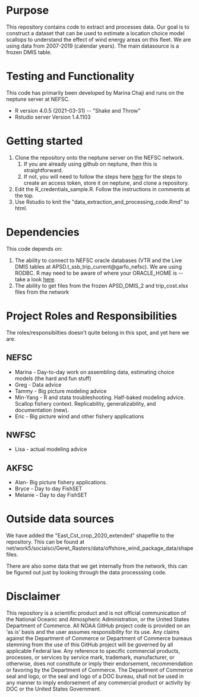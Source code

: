 # Purpose
This repository contains code to extract and processes data. Our goal is to construct a dataset that can be used to estimate a location choice model scallops to understand the effect of wind energy areas on this fleet. We are using data from 2007-2019 (calendar years).  The main datasource is a frozen DMIS table.

# Testing and Functionality

This code has primarily been developed by Marina Chaji and runs on the neptune server at NEFSC. 
*   R version 4.0.5 (2021-03-31) -- "Shake and Throw"
*   Rstudio server Version 1.4.1103

# Getting started

1.  Clone the repository onto the neptune server on the NEFSC network.
    1.  If you are already using github on neptune, then this is straightforward.
    2.  If not, you will need to follow the steps here [here](https://github.com/NEFSC/READ-SSB-LEE-On-the-servers) for the steps to create an access token, store it on neptune, and clone a repository.
3.  Edit the R_credentials_sample.R. Follow the instructions in comments at the top.
4.  Use Rstudio to knit the "data_extraction_and_processing_code.Rmd" to html.
    
# Dependencies

This code depends on:
1.  The ability to connect to NEFSC oracle databases (VTR and the Live DMIS tables at APSD.t_ssb_trip_current@garfo_nefsc).  We are using RODBC.  R may need to be aware of where your ORACLE_HOME is  -- take a look [here](https://github.com/NEFSC/READ-SSB-LEE-On-the-servers).  
2.  The ability to get files from the frozen APSD_DMIS_2 and trip_cost.xlsx files from the network

# Project Roles and Responsibilities

The roles/responsibilties doesn't quite belong in this spot, and yet here we are.

## NEFSC 

* Marina - Day-to-day work on assembling data, estimating choice models (the hard and fun stuff)
* Greg - Data advice
* Tammy - Big picture modeling advice
* Min-Yang - R and stata troubleshooting.  Half-baked modeling advice. Scallop fishery context. Replicability, generalizability, and documentation (new).
* Eric - Big picture wind and other fishery applications

## NWFSC

* Lisa - actual modeling advice

## AKFSC  

* Alan- Big picture fishery applications.
* Bryce - Day to day FishSET
* Melanie -  Day to day FishSET 


# Outside data sources
We have added the "East_Cst_crop_2020_extended" shapefile to the repository. This can be found at net/work5/socialsci/Geret_Rasters/data/offshore_wind_package_data/shapefiles.

There are also some data that we get internally from the network, this can be figured out just by looking through the data processsing code.

# Disclaimer
This repository is a scientific product and is not official communication of the National Oceanic and Atmospheric Administration, or the United States Department of Commerce. All NOAA GitHub project code is provided on an ‘as is’ basis and the user assumes responsibility for its use. Any claims against the Department of Commerce or Department of Commerce bureaus stemming from the use of this GitHub project will be governed by all applicable Federal law. Any reference to specific commercial products, processes, or services by service mark, trademark, manufacturer, or otherwise, does not constitute or imply their endorsement, recommendation or favoring by the Department of Commerce. The Department of Commerce seal and logo, or the seal and logo of a DOC bureau, shall not be used in any manner to imply endorsement of any commercial product or activity by DOC or the United States Government.
